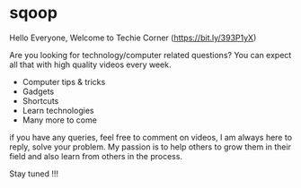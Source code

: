 # sqoop

Hello Everyone, Welcome to Techie Corner (https://bit.ly/393P1yX)

Are you looking for technology/computer related questions? 
You can expect all that with high quality videos every week.
- Computer tips & tricks
- Gadgets
- Shortcuts
- Learn technologies
- Many more to come

if you have any queries, feel free to comment on videos, I am always here to reply, solve your problem. 
My passion is to help others to grow them in their field and also learn from others in the process.

Stay tuned !!!

